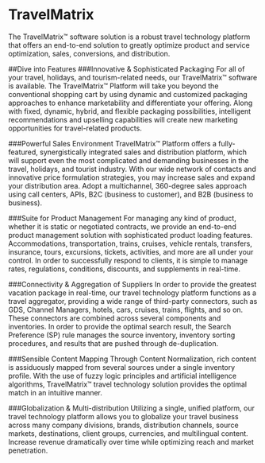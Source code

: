 # TravelMatrix

The TravelMatrix™ software solution is a robust travel technology platform that offers an end-to-end solution to greatly optimize product and service optimization, sales, conversions, and distribution.

##Dive into Features
###Innovative & Sophisticated Packaging
For all of your travel, holidays, and tourism-related needs, our TravelMatrix™ software is available. The TravelMatrix™ Platform will take you beyond the conventional shopping cart by using dynamic and customized packaging approaches to enhance marketability and differentiate your offering. Along with fixed, dynamic, hybrid, and flexible packaging possibilities, intelligent recommendations and upselling capabilities will create new marketing opportunities for travel-related products.

###Powerful Sales Environment
TravelMatrix™ Platform offers a fully-featured, synergistically integrated sales and distribution platform, which will support even the most complicated and demanding businesses in the travel, holidays, and tourist industry. With our wide network of contacts and innovative price formulation strategies, you may increase sales and expand your distribution area. Adopt a multichannel, 360-degree sales approach using call centers, APIs, B2C (business to customer), and B2B (business to business).

###Suite for Product Management
For managing any kind of product, whether it is static or negotiated contracts, we provide an end-to-end product management solution with sophisticated product loading features. Accommodations, transportation, trains, cruises, vehicle rentals, transfers, insurance, tours, excursions, tickets, activities, and more are all under your control. In order to successfully respond to clients, it is simple to manage rates, regulations, conditions, discounts, and supplements in real-time.

###Connectivity & Aggregation of Suppliers
In order to provide the greatest vacation package in real-time, our travel technology platform functions as a travel aggregator, providing a wide range of third-party connectors, such as GDS, Channel Managers, hotels, cars, cruises, trains, flights, and so on. These connectors are combined across several components and inventories. In order to provide the optimal search result, the Search Preference (SP) rule manages the source inventory, inventory sorting procedures, and results that are pushed through de-duplication.

###Sensible Content Mapping
Through Content Normalization, rich content is assiduously mapped from several sources under a single inventory profile. With the use of fuzzy logic principles and artificial intelligence algorithms, TravelMatrix™ travel technology solution provides the optimal match in an intuitive manner.

###Globalization & Multi-distribution
Utilizing a single, unified platform, our travel technology platform allows you to globalize your travel business across many company divisions, brands, distribution channels, source markets, destinations, client groups, currencies, and multilingual content. Increase revenue dramatically over time while optimizing reach and market penetration.
